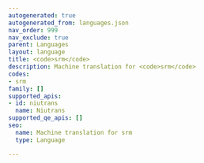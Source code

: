 ```yaml
---
autogenerated: true
autogenerated_from: languages.json
nav_order: 999
nav_exclude: true
parent: Languages
layout: language
title: <code>srm</code>
description: Machine translation for <code>srm</code>
codes:
- srm
family: []
supported_apis:
- id: niutrans
  name: Niutrans
supported_qe_apis: []
seo:
  name: Machine translation for srm
  type: Language

---
```


